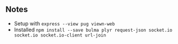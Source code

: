 
## Notes
  - Setup with `express --view pug viewn-web`
  - Installed `npm install --save bulma plyr request-json socket.io socket.io socket.io-client url-join`
